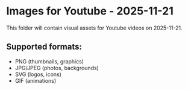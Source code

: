 # Images for Youtube - 2025-11-21

This folder will contain visual assets for Youtube videos on 2025-11-21.

## Supported formats:
- PNG (thumbnails, graphics)
- JPG/JPEG (photos, backgrounds)
- SVG (logos, icons)
- GIF (animations)
